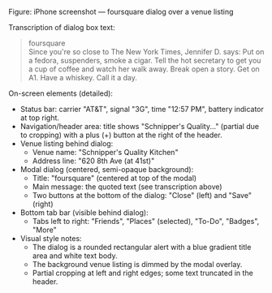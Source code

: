 Figure: iPhone screenshot — foursquare dialog over a venue listing

Transcription of dialog box text:
> foursquare  
> Since you're so close to The New York Times, Jennifer D. says: Put on a fedora, suspenders, smoke a cigar. Tell the hot secretary to get you a cup of coffee and watch her walk away. Break open a story. Get on A1. Have a whiskey. Call it a day.

On-screen elements (detailed):
- Status bar: carrier "AT&T", signal "3G", time "12:57 PM", battery indicator at top right.
- Navigation/header area: title shows "Schnipper's Quality..." (partial due to cropping) with a plus (+) button at the right of the header.
- Venue listing behind dialog:
  - Venue name: "Schnipper's Quality Kitchen"
  - Address line: "620 8th Ave (at 41st)"
- Modal dialog (centered, semi-opaque background):
  - Title: "foursquare" (centered at top of the modal)
  - Main message: the quoted text (see transcription above)
  - Two buttons at the bottom of the dialog: "Close" (left) and "Save" (right)
- Bottom tab bar (visible behind dialog):
  - Tabs left to right: "Friends", "Places" (selected), "To-Do", "Badges", "More"
- Visual style notes:
  - The dialog is a rounded rectangular alert with a blue gradient title area and white text body.
  - The background venue listing is dimmed by the modal overlay.
  - Partial cropping at left and right edges; some text truncated in the header.
